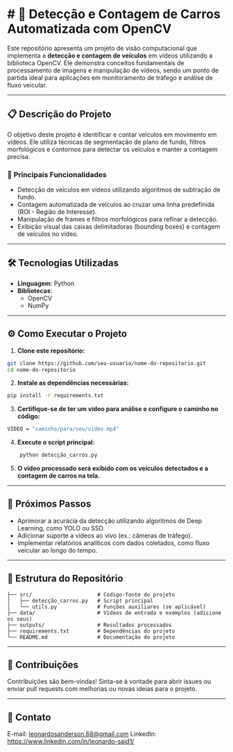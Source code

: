 # # 🚗 **Detecção e Contagem de Carros Automatizada com OpenCV**

Este repositório apresenta um projeto de visão computacional que implementa a **detecção e contagem de veículos** em vídeos utilizando a biblioteca OpenCV. Ele demonstra conceitos fundamentais de processamento de imagens e manipulação de vídeos, sendo um ponto de partida ideal para aplicações em monitoramento de tráfego e análise de fluxo veicular.

---

## 📋 **Descrição do Projeto**

O objetivo deste projeto é identificar e contar veículos em movimento em vídeos. Ele utiliza técnicas de segmentação de plano de fundo, filtros morfológicos e contornos para detectar os veículos e manter a contagem precisa.

### 🔑 **Principais Funcionalidades**
- Detecção de veículos em vídeos utilizando algoritmos de subtração de fundo.
- Contagem automatizada de veículos ao cruzar uma linha predefinida (ROI - Região de Interesse).
- Manipulação de frames e filtros morfológicos para refinar a detecção.
- Exibição visual das caixas delimitadoras (bounding boxes) e contagem de veículos no vídeo.

---

## 🛠️ **Tecnologias Utilizadas**

- **Linguagem**: Python
- **Bibliotecas**:
  - OpenCV
  - NumPy

---

## ⚙️ Como Executar o Projeto

1. **Clone este repositório:**
```bash
git clone https://github.com/seu-usuario/nome-do-repositorio.git
cd nome-do-repositorio

``` 
2. **Instale as dependências necessárias:**
```bash
pip install -r requirements.txt

```
3. **Certifique-se de ter um vídeo para análise e configure o caminho no código:**
```bash
VIDEO = "caminho/para/seu/video.mp4"

```

4. **Execute o script principal:**
```py
    python detecção_carros.py

```
5. **O vídeo processado será exibido com os veículos detectados e a contagem de carros na tela.**

---

## 🚀 Próximos Passos

- Aprimorar a acurácia da detecção utilizando algoritmos de Deep Learning, como YOLO ou SSD.
- Adicionar suporte a vídeos ao vivo (ex.: câmeras de tráfego).
- Implementar relatórios analíticos com dados coletados, como fluxo veicular ao longo do tempo.

---

## 📂 Estrutura do Repositório
```
├── src/                     # Código-fonte do projeto
│   ├── detecção_carros.py   # Script principal
│   └── utils.py             # Funções auxiliares (se aplicável)
├── data/                    # Vídeos de entrada e exemplos (adicione os seus)
├── outputs/                 # Resultados processados
├── requirements.txt         # Dependências do projeto
└── README.md                # Documentação do projeto
```
---

## 🤝 Contribuições

Contribuições são bem-vindas! Sinta-se à vontade para abrir issues ou enviar pull requests com melhorias ou novas ideias para o projeto.

---

## 📧 Contato

E-mail: leonardosanderson.68@gmail.com
LinkedIn: https://www.linkedin.com/in/leonardo-said1/
